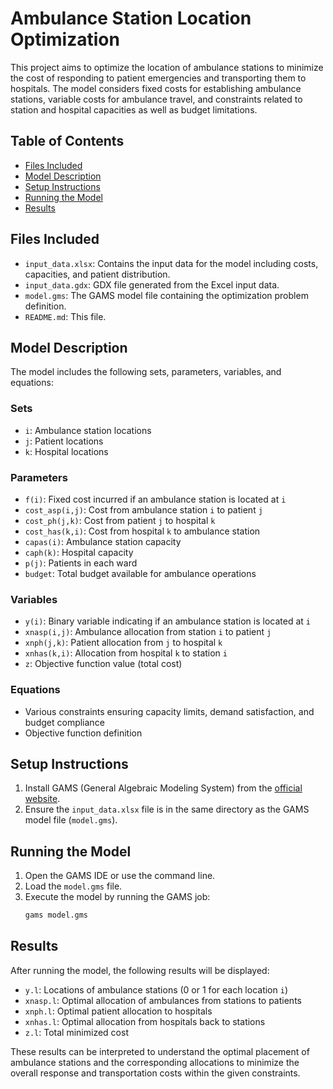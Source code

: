 
# Ambulance Station Location Optimization

This project aims to optimize the location of ambulance stations to minimize the cost of responding to patient emergencies and transporting them to hospitals. The model considers fixed costs for establishing ambulance stations, variable costs for ambulance travel, and constraints related to station and hospital capacities as well as budget limitations.

## Table of Contents

- [Files Included](#files-included)
- [Model Description](#model-description)
- [Setup Instructions](#setup-instructions)
- [Running the Model](#running-the-model)
- [Results](#results)

## Files Included

- `input_data.xlsx`: Contains the input data for the model including costs, capacities, and patient distribution.
- `input_data.gdx`: GDX file generated from the Excel input data.
- `model.gms`: The GAMS model file containing the optimization problem definition.
- `README.md`: This file.

## Model Description

The model includes the following sets, parameters, variables, and equations:

### Sets
- `i`: Ambulance station locations
- `j`: Patient locations
- `k`: Hospital locations

### Parameters
- `f(i)`: Fixed cost incurred if an ambulance station is located at `i`
- `cost_asp(i,j)`: Cost from ambulance station `i` to patient `j`
- `cost_ph(j,k)`: Cost from patient `j` to hospital `k`
- `cost_has(k,i)`: Cost from hospital `k` to ambulance station
- `capas(i)`: Ambulance station capacity
- `caph(k)`: Hospital capacity
- `p(j)`: Patients in each ward
- `budget`: Total budget available for ambulance operations

### Variables
- `y(i)`: Binary variable indicating if an ambulance station is located at `i`
- `xnasp(i,j)`: Ambulance allocation from station `i` to patient `j`
- `xnph(j,k)`: Patient allocation from `j` to hospital `k`
- `xnhas(k,i)`: Allocation from hospital `k` to station `i`
- `z`: Objective function value (total cost)

### Equations
- Various constraints ensuring capacity limits, demand satisfaction, and budget compliance
- Objective function definition

## Setup Instructions

1. Install GAMS (General Algebraic Modeling System) from the [official website](https://www.gams.com/).
2. Ensure the `input_data.xlsx` file is in the same directory as the GAMS model file (`model.gms`).

## Running the Model

1. Open the GAMS IDE or use the command line.
2. Load the `model.gms` file.
3. Execute the model by running the GAMS job:
    ```sh
    gams model.gms
    ```

## Results

After running the model, the following results will be displayed:
- `y.l`: Locations of ambulance stations (0 or 1 for each location `i`)
- `xnasp.l`: Optimal allocation of ambulances from stations to patients
- `xnph.l`: Optimal patient allocation to hospitals
- `xnhas.l`: Optimal allocation from hospitals back to stations
- `z.l`: Total minimized cost

These results can be interpreted to understand the optimal placement of ambulance stations and the corresponding allocations to minimize the overall response and transportation costs within the given constraints.

